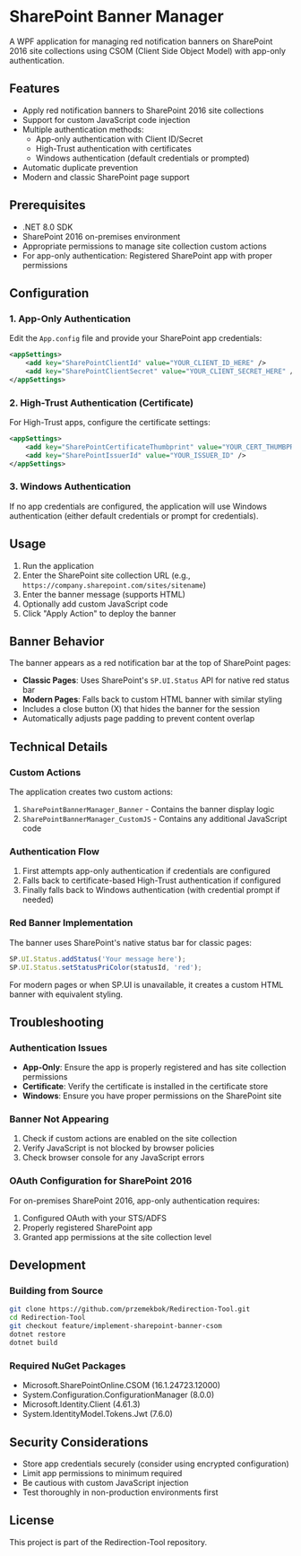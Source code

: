 # SharePoint Banner Manager

A WPF application for managing red notification banners on SharePoint 2016 site collections using CSOM (Client Side Object Model) with app-only authentication.

## Features

- Apply red notification banners to SharePoint 2016 site collections
- Support for custom JavaScript code injection
- Multiple authentication methods:
  - App-only authentication with Client ID/Secret
  - High-Trust authentication with certificates
  - Windows authentication (default credentials or prompted)
- Automatic duplicate prevention
- Modern and classic SharePoint page support

## Prerequisites

- .NET 8.0 SDK
- SharePoint 2016 on-premises environment
- Appropriate permissions to manage site collection custom actions
- For app-only authentication: Registered SharePoint app with proper permissions

## Configuration

### 1. App-Only Authentication

Edit the `App.config` file and provide your SharePoint app credentials:

```xml
<appSettings>
    <add key="SharePointClientId" value="YOUR_CLIENT_ID_HERE" />
    <add key="SharePointClientSecret" value="YOUR_CLIENT_SECRET_HERE" />
</appSettings>
```

### 2. High-Trust Authentication (Certificate)

For High-Trust apps, configure the certificate settings:

```xml
<appSettings>
    <add key="SharePointCertificateThumbprint" value="YOUR_CERT_THUMBPRINT" />
    <add key="SharePointIssuerId" value="YOUR_ISSUER_ID" />
</appSettings>
```

### 3. Windows Authentication

If no app credentials are configured, the application will use Windows authentication (either default credentials or prompt for credentials).

## Usage

1. Run the application
2. Enter the SharePoint site collection URL (e.g., `https://company.sharepoint.com/sites/sitename`)
3. Enter the banner message (supports HTML)
4. Optionally add custom JavaScript code
5. Click "Apply Action" to deploy the banner

## Banner Behavior

The banner appears as a red notification bar at the top of SharePoint pages:
- **Classic Pages**: Uses SharePoint's `SP.UI.Status` API for native red status bar
- **Modern Pages**: Falls back to custom HTML banner with similar styling
- Includes a close button (X) that hides the banner for the session
- Automatically adjusts page padding to prevent content overlap

## Technical Details

### Custom Actions

The application creates two custom actions:
1. `SharePointBannerManager_Banner` - Contains the banner display logic
2. `SharePointBannerManager_CustomJS` - Contains any additional JavaScript code

### Authentication Flow

1. First attempts app-only authentication if credentials are configured
2. Falls back to certificate-based High-Trust authentication if configured
3. Finally falls back to Windows authentication (with credential prompt if needed)

### Red Banner Implementation

The banner uses SharePoint's native status bar for classic pages:
```javascript
SP.UI.Status.addStatus('Your message here');
SP.UI.Status.setStatusPriColor(statusId, 'red');
```

For modern pages or when SP.UI is unavailable, it creates a custom HTML banner with equivalent styling.

## Troubleshooting

### Authentication Issues

- **App-Only**: Ensure the app is properly registered and has site collection permissions
- **Certificate**: Verify the certificate is installed in the certificate store
- **Windows**: Ensure you have proper permissions on the SharePoint site

### Banner Not Appearing

1. Check if custom actions are enabled on the site collection
2. Verify JavaScript is not blocked by browser policies
3. Check browser console for any JavaScript errors

### OAuth Configuration for SharePoint 2016

For on-premises SharePoint 2016, app-only authentication requires:
1. Configured OAuth with your STS/ADFS
2. Properly registered SharePoint app
3. Granted app permissions at the site collection level

## Development

### Building from Source

```bash
git clone https://github.com/przemekbok/Redirection-Tool.git
cd Redirection-Tool
git checkout feature/implement-sharepoint-banner-csom
dotnet restore
dotnet build
```

### Required NuGet Packages

- Microsoft.SharePointOnline.CSOM (16.1.24723.12000)
- System.Configuration.ConfigurationManager (8.0.0)
- Microsoft.Identity.Client (4.61.3)
- System.IdentityModel.Tokens.Jwt (7.6.0)

## Security Considerations

- Store app credentials securely (consider using encrypted configuration)
- Limit app permissions to minimum required
- Be cautious with custom JavaScript injection
- Test thoroughly in non-production environments first

## License

This project is part of the Redirection-Tool repository.
